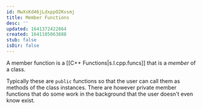 ```yaml
---
id: MwXsKd46jLdxppO2Kvsmj
title: Member Functions
desc: ''
updated: 1641372422864
created: 1641105063888
stub: false
isDir: false
---
```


A member function is a [[C++ Functions|s.l.cpp.funcs]] that is a _member_ of a class.

Typically these are `public` functions so that the user can call them as methods of the class instances. There are however private member functions that do some work in the background that the user doesn't even know exist.
